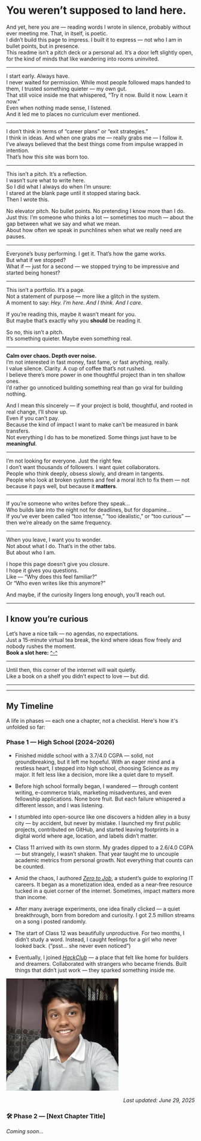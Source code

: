 # You weren’t supposed to land here.

And yet, here you are — reading words I wrote in silence, probably without ever meeting me. That, in itself, is poetic.  
I didn’t build this page to impress. I built it to express — not who I am in bullet points, but in presence.  
This readme isn’t a pitch deck or a personal ad. It’s a door left slightly open, for the kind of minds that like wandering into rooms uninvited.

---

I start early. Always have.  
I never waited for permission. While most people followed maps handed to them, I trusted something quieter — my own gut.  
That still voice inside me that whispered, “Try it now. Build it now. Learn it now.”  
Even when nothing made sense, I listened.  
And it led me to places no curriculum ever mentioned.

---

I don’t think in terms of “career plans” or “exit strategies.”  
I think in ideas. And when one grabs me — really grabs me — I follow it.  
I’ve always believed that the best things come from impulse wrapped in intention.  
That’s how this site was born too.

---

This isn’t a pitch. It’s a reflection.  
I wasn’t sure what to write here.  
So I did what I always do when I’m unsure:  
I stared at the blank page until it stopped staring back.  
Then I wrote this.

No elevator pitch. No bullet points. No pretending I know more than I do.  
Just this: I’m someone who thinks a lot — sometimes too much — about the gap between what we say and what we mean.  
About how often we speak in punchlines when what we really need are pauses.

---

Everyone’s busy performing. I get it. That’s how the game works.  
But what if we stopped?  
What if — just for a second — we stopped trying to be impressive and started being honest?

---

This isn’t a portfolio. It’s a page.  
Not a statement of purpose — more like a glitch in the system.  
A moment to say: *Hey. I’m here. And I think. And I care.*

If you’re reading this, maybe it wasn’t meant for you.  
But maybe that’s exactly why you **should** be reading it.

So no, this isn’t a pitch.  
It’s something quieter. Maybe even something real.

---

**Calm over chaos. Depth over noise.**  
I’m not interested in fast money, fast fame, or fast anything, really.  
I value silence. Clarity. A cup of coffee that’s not rushed.  
I believe there’s more power in one thoughtful project than in ten shallow ones.  
I’d rather go unnoticed building something real than go viral for building nothing.

And I mean this sincerely — if your project is bold, thoughtful, and rooted in real change, I’ll show up.  
Even if you can’t pay.  
Because the kind of impact I want to make can’t be measured in bank transfers.  
Not everything I do has to be monetized. Some things just have to be **meaningful**.

---

I’m not looking for everyone. Just the right few.  
I don’t want thousands of followers. I want quiet collaborators.  
People who think deeply, obsess slowly, and dream in tangents.  
People who look at broken systems and feel a moral itch to fix them — not because it pays well, but because it **matters**.

---

If you’re someone who writes before they speak…  
Who builds late into the night not for deadlines, but for dopamine…  
If you’ve ever been called “too intense,” “too idealistic,” or “too curious” — then we’re already on the same frequency.

---

When you leave, I want you to wonder.  
Not about what I do. That’s in the other tabs.  
But about who I am.

I hope this page doesn’t give you closure.  
I hope it gives you questions.  
Like — “Why does this feel familiar?”  
Or “Who even writes like this anymore?”

And maybe, if the curiosity lingers long enough, you’ll reach out.

---

## I know you’re curious

Let’s have a nice talk — no agendas, no expectations.  
Just a 15-minute virtual tea break, the kind where ideas flow freely and nobody rushes the moment.  
**Book a slot here:** [^-^](https://calendly.com/aryanbrite/30min)

---

Until then, this corner of the internet will wait quietly.  
Like a book on a shelf you didn’t expect to love — but did.

---

---

## My Timeline

A life in phases — each one a chapter, not a checklist. Here's how it's unfolded so far:

### Phase 1 — High School (2024–2026)

- Finished middle school with a 3.7/4.0 CGPA — solid, not groundbreaking, but it left me hopeful. With an eager mind and a restless heart, I stepped into high school, choosing Science as my major. It felt less like a decision, more like a quiet dare to myself.

- Before high school formally began, I wandered — through content writing, e-commerce trials, marketing misadventures, and even fellowship applications. None bore fruit. But each failure whispered a different lesson, and I was listening.

- I stumbled into open-source like one discovers a hidden alley in a busy city — by accident, but never by mistake. I launched my first public projects, contributed on GitHub, and started leaving footprints in a digital world where age, location, and labels didn’t matter.

- Class 11 arrived with its own storm. My grades dipped to a 2.6/4.0 CGPA — but strangely, I wasn’t shaken. That year taught me to uncouple academic metrics from personal growth. Not everything that counts can be counted.

- Amid the chaos, I authored [*Zero to Job*](https://www.amazon.com/Zero-Job-job-without-waiting-college-ebook/dp/B0D57HYFZ5), a student’s guide to exploring IT careers. It began as a monetization idea, ended as a near-free resource tucked in a quiet corner of the internet. Sometimes, impact matters more than income.

- After many average experiments, one idea finally clicked — a quiet breakthrough, born from boredom and curiosity. I got 2.5 million streams on a song i posted randomly.

- The start of Class 12 was beautifully unproductive. For two months, I didn’t study a word. Instead, I caught feelings for a girl who never looked back. (“psst… she never even noticed”)

- Eventually, I joined [*HackClub*](https://hackclub.com) — a place that felt like home for builders and dreamers. Collaborated with strangers who became friends. Built things that didn’t just work — they sparked something inside me.


<img src="photo/p1.png" alt="Me sitting at my bench" width="300"/>


<p align="right"><em>Last updated: June 29, 2025</em></p>

### 🛠️ Phase 2 — [Next Chapter Title]
*Coming soon…*


